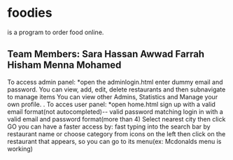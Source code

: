 # foodies
is a program to order food online.

Team Members:
Sara Hassan	Awwad
Farrah Hisham
Menna Mohamed
-----
To access admin panel:
*open the adminlogin.html
	enter dummy email and password.
	You can view, add, edit, delete restaurants and then subnavigate to manage items
	You can view other Admins, Statistics and Manage your own profile.
.
To acces user panel:
*open home.html
	sign up with a valid email format(not autocompleted)-- valid password matching
	login in with a valid email and password format(more than 4)
	Select nearest city then click GO
	you can have a faster access by:
		fast typing into the search bar by restaurant name
		or choose category from icons on the left
	then click on the restaurant that appears, so you can go to its menu(ex: Mcdonalds menu is working)
